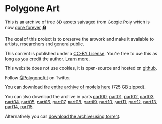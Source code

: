 # Polygone Art

This is an archive of free 3D assets salvaged from [Google Poly](poly.google.com) which is now [gone forever](https://killedbygoogle.com/) 🪦

The goal of this project is to preserve the artwork and make it available to artists, researchers and general public.

This content is published under a [CC-BY License](https://creativecommons.org/licenses/by/4.0/). You're free to use this as long as you credit the author. [Learn more](https://support.google.com/poly/answer/7418679).

This website does not use cookies, it is open-source and hosted on [github](https://github.com/arodic/polygone.art).

Follow [@PolygoneArt](https://twitter.com/PolygoneArt) on Twitter.

You can download the [entire archive of models here](https://blob.polygone.art/assets.zip) (725 GB zipped).

You can also download the archive in parts
[part00](https://blob.polygone.art/zip/polygone-split.zip),
[part01](https://blob.polygone.art/zip/polygone-split.z01),
[part02](https://blob.polygone.art/zip/polygone-split.z02),
[part03](https://blob.polygone.art/zip/polygone-split.z03),
[part04](https://blob.polygone.art/zip/polygone-split.z04),
[part05](https://blob.polygone.art/zip/polygone-split.z05),
[part06](https://blob.polygone.art/zip/polygone-split.z06),
[part07](https://blob.polygone.art/zip/polygone-split.z07),
[part08](https://blob.polygone.art/zip/polygone-split.z08),
[part09](https://blob.polygone.art/zip/polygone-split.z09),
[part10](https://blob.polygone.art/zip/polygone-split.z10),
[part11](https://blob.polygone.art/zip/polygone-split.z11),
[part12](https://blob.polygone.art/zip/polygone-split.z12),
[part13](https://blob.polygone.art/zip/polygone-split.z13),
[part14](https://blob.polygone.art/zip/polygone-split.z14),
[part15](https://blob.polygone.art/zip/polygone-split.z15).

Alternatively you can [download the archive using torrent](https://blob.polygone.art/polygone.torrent).